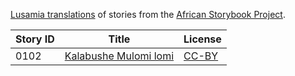 [Lusamia translations](http://africanstorybook.org/language/lusamia) of stories from the [African Storybook Project](http://africanstorybook.org).

Story ID | Title | License
-------- | ----- | -------
0102 | [Kalabushe Mulomi lomi](http://africanstorybook.org/stories/kalabushe-mulomi-lomi) | [CC-BY](https://creativecommons.org/licenses/by/3.0/)
